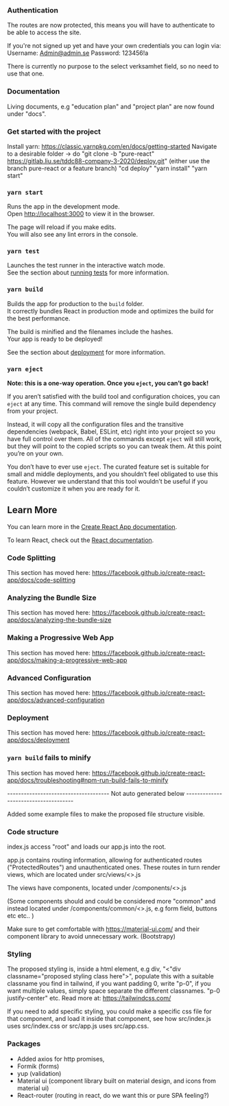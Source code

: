 ### Authentication

The routes are now protected, this means you will have to authenticate to be able to access the site.

If you're not signed up yet and have your own credentials you can login via:
Username: Admin@admin.se
Password: 123456!a

There is currently no purpose to the select verksamhet field, so no need to use that one.

### Documentation

Living documents, e.g "education plan" and "project plan" are now found under "docs".

### Get started with the project

Install yarn: https://classic.yarnpkg.com/en/docs/getting-started
Navigate to a desirable folder -> do "git clone -b "pure-react" https://gitlab.liu.se/tddc88-company-3-2020/deploy.git" (either use the branch pure-react or a feature branch)
"cd deploy"
"yarn install"
"yarn start"

### `yarn start`

Runs the app in the development mode.<br />
Open [http://localhost:3000](http://localhost:3000) to view it in the browser.

The page will reload if you make edits.<br />
You will also see any lint errors in the console.

### `yarn test`

Launches the test runner in the interactive watch mode.<br />
See the section about [running tests](https://facebook.github.io/create-react-app/docs/running-tests) for more information.

### `yarn build`

Builds the app for production to the `build` folder.<br />
It correctly bundles React in production mode and optimizes the build for the best performance.

The build is minified and the filenames include the hashes.<br />
Your app is ready to be deployed!

See the section about [deployment](https://facebook.github.io/create-react-app/docs/deployment) for more information.

### `yarn eject`

**Note: this is a one-way operation. Once you `eject`, you can’t go back!**

If you aren’t satisfied with the build tool and configuration choices, you can `eject` at any time. This command will remove the single build dependency from your project.

Instead, it will copy all the configuration files and the transitive dependencies (webpack, Babel, ESLint, etc) right into your project so you have full control over them. All of the commands except `eject` will still work, but they will point to the copied scripts so you can tweak them. At this point you’re on your own.

You don’t have to ever use `eject`. The curated feature set is suitable for small and middle deployments, and you shouldn’t feel obligated to use this feature. However we understand that this tool wouldn’t be useful if you couldn’t customize it when you are ready for it.

## Learn More

You can learn more in the [Create React App documentation](https://facebook.github.io/create-react-app/docs/getting-started).

To learn React, check out the [React documentation](https://reactjs.org/).

### Code Splitting

This section has moved here: https://facebook.github.io/create-react-app/docs/code-splitting

### Analyzing the Bundle Size

This section has moved here: https://facebook.github.io/create-react-app/docs/analyzing-the-bundle-size

### Making a Progressive Web App

This section has moved here: https://facebook.github.io/create-react-app/docs/making-a-progressive-web-app

### Advanced Configuration

This section has moved here: https://facebook.github.io/create-react-app/docs/advanced-configuration

### Deployment

This section has moved here: https://facebook.github.io/create-react-app/docs/deployment

### `yarn build` fails to minify

This section has moved here: https://facebook.github.io/create-react-app/docs/troubleshooting#npm-run-build-fails-to-minify

------------------------------------- Not auto generated below -------------------------------------

Added some example files to make the proposed file structure visible.

### Code structure

index.js access "root" and loads our app.js into the root.

app.js contains routing information, allowing for authenticated routes ("ProtectedRoutes") and unauthenticated ones.
These routes in turn render views, which are located under src/views/<>.js

The views have components, located under /components/<>.js

(Some components should and could be considered more "common" and instead located under /components/common/<>.js, e.g form field, buttons etc etc.. )

Make sure to get comfortable with https://material-ui.com/ and their component library to avoid unnecessary work. (Bootstrapy)

### Styling

The proposed styling is, inside a html element, e.g div, "<"div classname="proposed styling class here">", populate this with a suitable classname you find in tailwind, if you want padding 0, write "p-0", if you want multiple values, simply space separate the different classnames. "p-0 justify-center" etc.
Read more at: https://tailwindcss.com/

If you need to add specific styling, you could make a specific css file for that component, and load it inside that component, see how src/index.js uses src/index.css or src/app.js uses src/app.css.

### Packages

- Added axios for http promises,
- Formik (forms)
- yup (validation)
- Material ui (component library built on material design, and icons from material ui)
- React-router (routing in react, do we want this or pure SPA feeling?)
